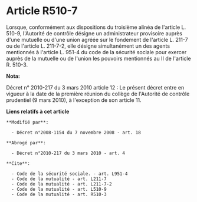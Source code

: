 # Article R510-7

Lorsque, conformément aux dispositions du troisième alinéa de l'article L. 510-9, l'Autorité de contrôle désigne un
administrateur provisoire auprès d'une mutuelle ou d'une union agréée sur le fondement de l'article L. 211-7 ou de l'article
L. 211-7-2, elle désigne simultanément un des agents mentionnés à l'article L. 951-4 du code de la sécurité sociale pour
exercer auprès de la mutuelle ou de l'union les pouvoirs mentionnés au II de l'article R. 510-3.

**Nota:**

Décret n° 2010-217 du 3 mars 2010 article 12 : Le présent décret entre en vigueur à la date de la première réunion du collège
de l'Autorité de contrôle prudentiel (9 mars 2010), à l'exception de son article 11.

**Liens relatifs à cet article**

	**Modifié par**:

	  - Décret n°2008-1154 du 7 novembre 2008 - art. 18

	**Abrogé par**:

	  - Décret n°2010-217 du 3 mars 2010 - art. 4

	**Cite**:

	  - Code de la sécurité sociale. - art. L951-4
	  - Code de la mutualité - art. L211-7
	  - Code de la mutualité - art. L211-7-2
	  - Code de la mutualité - art. L510-9
	  - Code de la mutualité - art. R510-3
